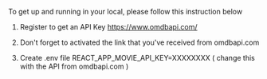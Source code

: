 To get up and running in your local, please follow this instruction below

1. Register to get an API Key
https://www.omdbapi.com/

2. Don't forget to activated the link that you've received from omdbapi.com

3. Create .env file
REACT_APP_MOVIE_API_KEY=XXXXXXXX ( change this with the API from omdbapi.com )



